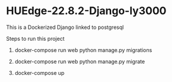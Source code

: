 # HUEdge-22.8.2-Django-ly3000

This is a Dockerized Django linked to postgresql

Steps to run this project

1. docker-compose run web python manage.py migrations

2. docker-compose run web python manage.py migrate

3. docker-compose up
